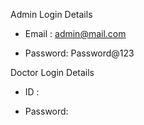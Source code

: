 
Admin Login Details

* Email   : admin@mail.com 

* Password: Password@123

Doctor Login Details

* ID      :

* Password: 
